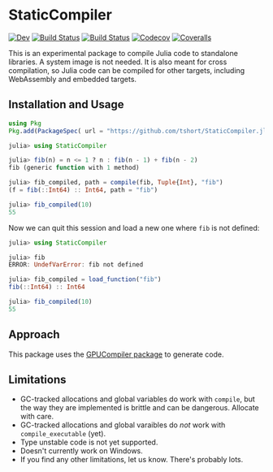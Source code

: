 # StaticCompiler

[![Dev](https://img.shields.io/badge/docs-dev-blue.svg)](https://tshort.github.io/StaticCompiler.jl/dev)
[![Build Status](https://travis-ci.com/tshort/StaticCompiler.jl.svg?branch=master)](https://travis-ci.com/tshort/StaticCompiler.jl)
[![Build Status](https://ci.appveyor.com/api/projects/status/github/tshort/StaticCompiler.jl?svg=true)](https://ci.appveyor.com/project/tshort/StaticCompiler-jl)
[![Codecov](https://codecov.io/gh/tshort/StaticCompiler.jl/branch/master/graph/badge.svg)](https://codecov.io/gh/tshort/StaticCompiler.jl)
[![Coveralls](https://coveralls.io/repos/github/tshort/StaticCompiler.jl/badge.svg?branch=master)](https://coveralls.io/github/tshort/StaticCompiler.jl?branch=master)

This is an experimental package to compile Julia code to standalone libraries. A system image is not needed. It is also meant for cross compilation, so Julia code can be compiled for other targets, including WebAssembly and embedded targets.

## Installation and Usage

```julia
using Pkg
Pkg.add(PackageSpec( url = "https://github.com/tshort/StaticCompiler.jl", rev = "master"))
```

```julia
julia> using StaticCompiler

julia> fib(n) = n <= 1 ? n : fib(n - 1) + fib(n - 2)
fib (generic function with 1 method)

julia> fib_compiled, path = compile(fib, Tuple{Int}, "fib")
(f = fib(::Int64) :: Int64, path = "fib")

julia> fib_compiled(10)
55
```
Now we can quit this session and load a new one where `fib` is not defined:
```julia
julia> using StaticCompiler

julia> fib
ERROR: UndefVarError: fib not defined

julia> fib_compiled = load_function("fib")
fib(::Int64) :: Int64

julia> fib_compiled(10)
55
```

## Approach

This package uses the [GPUCompiler package](https://github.com/JuliaGPU/GPUCompiler.jl) to generate code.

## Limitations 

* GC-tracked allocations and global variables do work with `compile`, but the way they are implemented is brittle and can be dangerous. Allocate with care.
* GC-tracked allocations and global varaibles do *not* work with `compile_executable` (yet).
* Type unstable code is not yet supported.
* Doesn't currently work on Windows.
* If you find any other limitations, let us know. There's probably lots.
